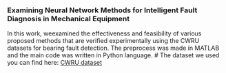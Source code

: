 ### Examining Neural Network Methods for Intelligent Fault Diagnosis in Mechanical Equipment 
In this work, weexamined the effectiveness and feasibility of various proposed methods that are verified experimentally using the CWRU datasets for bearing fault detection. The preprocess was made in MATLAB and the main code was written in Python language. #
The dataset we used you can find here: [CWRU dataset](https://csegroups.case.edu/bearingdatacenter/pages/download-data-file)

